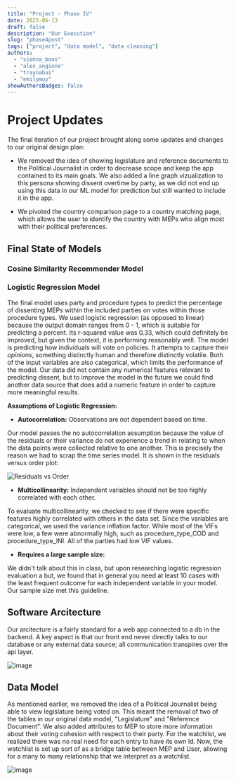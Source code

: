 ```yaml
---
title: "Project - Phase IV"
date: 2025-06-13
draft: false
description: "Our Execution"
slug: "phase4post"
tags: ["project", "data model", "data cleaning"]
authors:
  - "sienna_boos"
  - "alex_angione"
  - "traynabui"
  - "emilymoy"
showAuthorsBadges: false
---
```



# Project Updates

The final iteration of our project brought along some updates and changes to our original design plan:

- We removed the idea of showing legislature and reference documents to the Political Journalist in order to decrease scope and keep the app contained to its main goals. We also added a line graph vizualization to this persona showing dissent overtime by party, as we did not end up using this data in our ML model for prediction but still wanted to include it in the app.

- We pivoted the country comparison page to a country matching page, which allows the user to identify the country with MEPs who align most with their political preferences.


## Final State of Models

### Cosine Similarity Recommender Model

### Logistic Regression Model

The final model uses party and procedure types to predict the percentage of dissenting MEPs within the included parties on votes within those procedure types. We used logistic regression (as opposed to linear) because the output domain ranges from 0 - 1, which is suitable for predicting a percent. Its r-squared value was 0.33, which could definitely be improved, but given the context, it is performing reasonably well. The model is predicting how individuals will vote on policies. It attempts to capture their _opinions_, something distinctly human and therefore distinctly volatile. Both of the input variables are also categorical, which limits the performance of the model. Our data did not contain any numerical features relevant to predicting dissent, but to improve the model in the future we could find another data source that does add a numeric feature in order to capture more meaningful results.

**Assumptions of Logistic Regression:**


- **Autocorrelation:** Observations are not dependent based on time.

Our model passes the no autocorrelation assumption because the value of the residuals or their variance do not experience a trend in relating to when the data points were collected relative to one another. This is precisely the reason we had to scrap the time series model. It is shown in the residuals versus order plot:

![Residuals vs Order](resids_order.png)


- **Multicollinearity:** Independent variables should not be too highly correlated with each other.

To evaluate multicollinearity, we checked to see if there were specific features highly correlated with others in the data set. Since the variables are categorical, we used the variance inflation factor. While most of the VIFs were low, a few were abnormally high, such as procedure_type_COD and procedure_type_INI. All of the parties had low VIF values.

- **Requires a large sample size:** 

We didn't talk about this in class, but upon researching logistic regression evaluation a but, we found that in general you need at least 10 cases with the least frequent outcome for each independent variable in your model. Our sample size met this guideline.


## Software Arcitecture 

Our arcitecture is a fairly standard for a web app connected to a db in the backend. A key aspect is that our front end never directly talks to our database or any external data source; all communication transpires over the api layer. 

![image](arcitecture.jpeg)



## Data Model

As mentioned earlier, we removed the idea of a Political Journalist being able to view legislature being voted on. This meant the removal of two of the tables in our original data model, "Legislature" and "Reference Document". We also added attributes to MEP to store more information about their voting cohesion with respect to their party. For the watchlist, we realized there was no real need for each entry to have its own Id. Now, the watchlist is set up sort of as a bridge table between MEP and User, allowing for a many to many relationship that we interpret as a watchlist. 

![image](finalDataModel.jpeg)